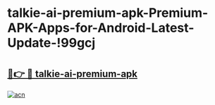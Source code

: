# talkie-ai-premium-apk-Premium-APK-Apps-for-Android-Latest-Update-!99gcj

# <h2><a href="https://ovpov5.esa.edu.pl?title=talkie-ai-premium-apk&ref=99gcj">🔗👉 🔴 talkie-ai-premium-apk</a></h2>

[![acn](https://github.com/user-attachments/assets/0f9c940e-d8b0-45ae-aac7-cd30a18b3e1c)](https://ovpov5.esa.edu.pl?title=talkie-ai-premium-apk&ref=99gcj)

